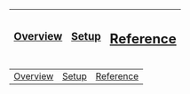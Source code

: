 

| <h3>[Overview](README.md)</h3> | <h3>[Setup](README_Setup.md)</h3> | <h2>[Reference](README_Reference.md)</h2> |
|---|---|---|

<table style="border: none;">
<tbody>
    <tr>
        <td><a href="README.md">Overview</a></td>
        <td><a href="README_Setup.md">Setup</a></td>
        <td><a href="README_Reference.md">Reference</a></td>
    </tr>
    </tbody>
</table>

